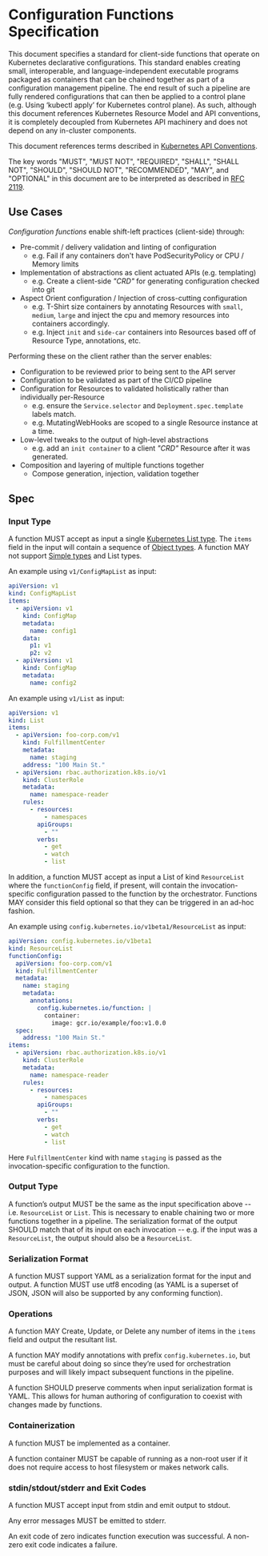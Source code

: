 # Configuration Functions Specification

This document specifies a standard for client-side functions that operate on
Kubernetes declarative configurations. This standard enables creating
small, interoperable, and language-independent executable programs packaged as
containers that can be chained together as part of a configuration management pipeline.
The end result of such a pipeline are fully rendered configurations that can then be
applied to a control plane (e.g. Using ‘kubectl apply’ for Kubernetes control plane).
As such, although this document references Kubernetes Resource Model and API conventions,
it is completely decoupled from Kubernetes API machinery and does not depend on any
in-cluster components.

This document references terms described in [Kubernetes API Conventions][1].

The key words "MUST", "MUST NOT", "REQUIRED", "SHALL", "SHALL NOT", "SHOULD",
"SHOULD NOT", "RECOMMENDED", "MAY", and "OPTIONAL" in this document are to be
interpreted as described in [RFC 2119][2].

## Use Cases

_Configuration functions_ enable shift-left practices (client-side) through:

- Pre-commit / delivery validation and linting of configuration
  - e.g. Fail if any containers don't have PodSecurityPolicy or CPU / Memory limits
- Implementation of abstractions as client actuated APIs (e.g. templating)
  - e.g. Create a client-side _"CRD"_ for generating configuration checked into git
- Aspect Orient configuration / Injection of cross-cutting configuration
  - e.g. T-Shirt size containers by annotating Resources with `small`, `medium`, `large`
    and inject the cpu and memory resources into containers accordingly.
  - e.g. Inject `init` and `side-car` containers into Resources based off of Resource
    Type, annotations, etc.

Performing these on the client rather than the server enables:

- Configuration to be reviewed prior to being sent to the API server
- Configuration to be validated as part of the CI/CD pipeline
- Configuration for Resources to validated holistically rather than individually
  per-Resource
  - e.g. ensure the `Service.selector` and `Deployment.spec.template` labels
    match.
  - e.g. MutatingWebHooks are scoped to a single Resource instance at a time.
- Low-level tweaks to the output of high-level abstractions
  - e.g. add an `init container` to a client _"CRD"_ Resource after it was generated.
- Composition and layering of multiple functions together
  - Compose generation, injection, validation together

## Spec

### Input Type

A function MUST accept as input a single [Kubernetes List type][3].
The `items` field in the input will contain a sequence of [Object types][3].
A function MAY not support [Simple types][3] and List types.

An example using `v1/ConfigMapList` as input:

```yaml
apiVersion: v1
kind: ConfigMapList
items:
  - apiVersion: v1
    kind: ConfigMap
    metadata:
      name: config1
    data:
      p1: v1
      p2: v2
  - apiVersion: v1
    kind: ConfigMap
    metadata:
      name: config2
```

An example using `v1/List` as input:

```yaml
apiVersion: v1
kind: List
items:
  - apiVersion: foo-corp.com/v1
    kind: FulfillmentCenter
    metadata:
      name: staging
    address: "100 Main St."
  - apiVersion: rbac.authorization.k8s.io/v1
    kind: ClusterRole
    metadata:
      name: namespace-reader
    rules:
      - resources:
          - namespaces
        apiGroups:
          - ""
        verbs:
          - get
          - watch
          - list
```

In addition, a function MUST accept as input a List of kind `ResourceList` where the
`functionConfig` field, if present, will contain the invocation-specific configuration passed to the function
by the orchestrator.
Functions MAY consider this field optional so that they can be triggered in an ad-hoc fashion.

An example using `config.kubernetes.io/v1beta1/ResourceList` as input:

```yaml
apiVersion: config.kubernetes.io/v1beta1
kind: ResourceList
functionConfig:
  apiVersion: foo-corp.com/v1
  kind: FulfillmentCenter
  metadata:
    name: staging
    metadata:
      annotations:
        config.kubernetes.io/function: |
          container:
            image: gcr.io/example/foo:v1.0.0
  spec:
    address: "100 Main St."
items:
  - apiVersion: rbac.authorization.k8s.io/v1
    kind: ClusterRole
    metadata:
      name: namespace-reader
    rules:
      - resources:
          - namespaces
        apiGroups:
          - ""
        verbs:
          - get
          - watch
          - list
```

Here `FulfillmentCenter` kind with name `staging` is passed as the invocation-specific configuration
to the function.

### Output Type

A function’s output MUST be the same as the input specification above
-- i.e. `ResourceList` or `List`.
This is necessary to enable chaining two or more functions together in a pipeline.
The serialization format of the output SHOULD match that of its input on each invocation
-- e.g. if the input was a `ResourceList`, the output should also be a `ResourceList`.

### Serialization Format

A function MUST support YAML as a serialization format for the input and output.
A function MUST use utf8 encoding (as YAML is a superset of JSON, JSON will also be supported
by any conforming function).

### Operations

A function MAY Create, Update, or Delete any number of items in the `items` field and output the
resultant list.

A function MAY modify annotations with prefix `config.kubernetes.io`, but must be careful about
doing so since they’re used for orchestration purposes and will likely impact subsequent functions
in the pipeline.

A function SHOULD preserve comments when input serialization format is YAML.
This allows for human authoring of configuration to coexist with changes made by functions.

### Containerization

A function MUST be implemented as a container.

A function container MUST be capable of running as a non-root user if it does not require
access to host filesystem or makes network calls.

### stdin/stdout/stderr and Exit Codes

A function MUST accept input from stdin and emit output to stdout.

Any error messages MUST be emitted to stderr.

An exit code of zero indicates function execution was successful.
A non-zero exit code indicates a failure.

[1]: https://github.com/kubernetes/community/blob/master/contributors/devel/sig-architecture/api-conventions.md
[2]: https://tools.ietf.org/html/rfc2119
[3]: https://github.com/kubernetes/community/blob/master/contributors/devel/sig-architecture/api-conventions.md#types-kinds
